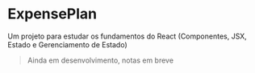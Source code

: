 # ExpensePlan

Um projeto para estudar os fundamentos do React (Componentes, JSX, Estado e Gerenciamento de Estado)

> Ainda em desenvolvimento, notas em breve
